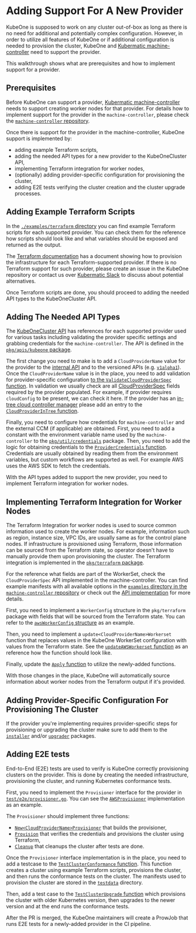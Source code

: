 # Adding Support For A New Provider

KubeOne is supposed to work on any cluster out-of-box as long as there is no need for additional and potentially complex configuration. However, in order to utilize all features of KubeOne or if additional configuration is needed to provision the cluster, KubeOne and [Kubermatic machine-controller](https://github.com/kubermatic/machine-controller) need to support the provider.

This walkthrough shows what are prerequisites and how to implement support for a provider.

## Prerequisites

Before KubeOne can support a provider, [Kubermatic machine-controller](https://github.com/kubermatic/machine-controller) needs to support creating worker nodes for that provider. For details how to implement support for the provider in the `machine-controller`, please check the [`machine-controller` repository](https://github.com/kubermatic/machine-controller).

Once there is support for the provider in the machine-controller, KubeOne support is implemented by:

* adding example Terraform scripts,
* adding the needed API types for a new provider to the KubeOneCluster API,
* implementing Terraform integration for worker nodes,
* (optionally) adding provider-specific configuration for provisioning the cluster,
* adding E2E tests verifying the cluster creation and the cluster upgrade processes.

## Adding Example Terraform Scripts

In the [`./examples/terraform` directory](https://github.com/kubermatic/kubeone/tree/master/examples/terraform) you can find example Terraform scripts for each supported provider. You can check them for the reference how scripts should look like and what variables should be exposed and returned as the output.

The [Terraform documentation](https://www.terraform.io/docs/providers/) has a document showing how to provision the infrastructure for each Terraform-supported provider. If there is no Terraform support for such provider, please create an issue in the KubeOne repository or contact us over [Kubermatic Slack](http://slack.kubermatic.io/) to discuss about potential alternatives.

Once Terraform scripts are done, you should proceed to adding the needed API types to the KubeOneCluster API.

## Adding The Needed API Types

The [KubeOneCluster API](https://github.com/kubermatic/kubeone/tree/master/pkg/apis/kubeone) has references for each supported provider used for various tasks including validating the provider specific settings and grabbing credentials for the `machine-controller`. The API is defined in the [`pkg/apis/kubeone` package](https://github.com/kubermatic/kubeone/tree/master/pkg/apis/kubeone).

The first change you need to make is to add a `CloudProviderName` value for the provider to the [internal API](https://github.com/kubermatic/kubeone/blob/ec8bf305446ac22529e9683fd4ce3c9abf753d1e/pkg/apis/kubeone/types.go#L83-L92) and to the versioned APIs (e.g. [`v1alpha1`](https://github.com/kubermatic/kubeone/blob/ec8bf305446ac22529e9683fd4ce3c9abf753d1e/pkg/apis/kubeone/v1alpha1/types.go#L83-L92)). Once the `CloudProviderName` value is in the place, you need to add validation for provider-specific configuration [to the `ValidateCloudProviderSpec` function](https://github.com/kubermatic/kubeone/blob/ec8bf305446ac22529e9683fd4ce3c9abf753d1e/pkg/apis/kubeone/validation/validation.go#L57-L77). In validation we usually check are all [CloudProviderSpec](https://github.com/kubermatic/kubeone/blob/ec8bf305446ac22529e9683fd4ce3c9abf753d1e/pkg/apis/kubeone/types.go#L94-L99) fields required by the provider populated. For example, if provider requires `cloudConfig` to be present, we can check it here. If the provider has an [in-tree cloud controller manager](https://github.com/kubernetes/kubernetes/tree/master/pkg/cloudprovider) please add an entry to the [`CloudProviderInTree` function](https://github.com/kubermatic/kubeone/blob/ec8bf305446ac22529e9683fd4ce3c9abf753d1e/pkg/apis/kubeone/helpers.go#L57-L66).

Finally, you need to configure how credentials for `machine-controller` and the external CCM (if applicable) are obtained. First, you need to add a constant with the environment variable name used by the `machine-controller` to the [`pkg/util/credentials`](https://github.com/kubermatic/kubeone/blob/ec8bf305446ac22529e9683fd4ce3c9abf753d1e/pkg/util/credentials/credentials.go#L30-L45) package. Then, you need to add the logic for obtaining credentials to the [`ProviderCredentials` function](https://github.com/kubermatic/kubeone/blob/ec8bf305446ac22529e9683fd4ce3c9abf753d1e/pkg/util/credentials/credentials.go#L54-L119). Credentials are usually obtained by reading them from the environment variables, but custom workflows are supported as well. For example AWS uses the AWS SDK to fetch the credentials.

With the API types added to support the new provider, you need to implement Terraform integration for worker nodes.

## Implementing Terraform Integration for Worker Nodes

The Terraform Integration for worker nodes is used to source common information used to create the worker nodes. For example, information such as region, instance size, VPC IDs, are usually same as for the control plane nodes. If infrastructure is provisioned using Terraform, those information can be sourced from the Terraform state, so operator doesn't have to manually provide them upon provisioning the cluster. The Terraform integration is implemented in the [`pkg/terraform` package](https://github.com/kubermatic/kubeone/tree/ec8bf305446ac22529e9683fd4ce3c9abf753d1e/pkg/terraform).

For the reference what fields are part of the WorkerSet, check the `CloudProviderSpec` API implemented in the machine-controller. You can find example manifests with all available options in the [`examples` directory in the `machine-controller` repository](https://github.com/kubermatic/machine-controller/tree/master/examples) or check out the [API implementation](https://github.com/kubermatic/machine-controller/tree/master/pkg/cloudprovider/provider) for more details.

First, you need to implement a `WorkerConfig` structure in the `pkg/terraform` package with fields that will be sourced from the Terraform state. You can refer to the [`awsWorkerConfig` structure](https://github.com/kubermatic/kubeone/blob/ec8bf305446ac22529e9683fd4ce3c9abf753d1e/pkg/terraform/config.go#L39-L49) as an example.

Then, you need to implement a `update<CloudProviderName>Workerset` function that replaces values in the KubeOne WorkerSet configuration with values from the Terraform state. See the [`updateAWSWorkerset` function](https://github.com/kubermatic/kubeone/blob/ec8bf305446ac22529e9683fd4ce3c9abf753d1e/pkg/terraform/config.go#L221-L261) as an reference how the function should look like.

Finally, update the [`Apply` function](https://github.com/kubermatic/kubeone/blob/ec8bf305446ac22529e9683fd4ce3c9abf753d1e/pkg/terraform/config.go#L191-L206) to utilize the newly-added functions.

With those changes in the place, KubeOne will automatically source information about worker nodes from the Terraform output if it's provided.

## Adding Provider-Specific Configuration For Provisioning The Cluster

If the provider you're implementing requires provider-specific steps for provisioning or upgrading the cluster make sure to add them to the [`installer`](https://github.com/kubermatic/kubeone/tree/ec8bf305446ac22529e9683fd4ce3c9abf753d1e/pkg/installer) and/or [`upgrader`](https://github.com/kubermatic/kubeone/tree/ec8bf305446ac22529e9683fd4ce3c9abf753d1e/pkg/upgrader) packages.

## Adding E2E tests

End-to-End (E2E) tests are used to verify is KubeOne correctly provisioning clusters on the provider. This is done by creating the needed infrastructure, provisioning the cluster, and running Kubernetes conformance tests.

First, you need to implement the `Provisioner` interface for the provider in [`test/e2e/provisioner.go`](https://github.com/kubermatic/kubeone/blob/ec8bf305446ac22529e9683fd4ce3c9abf753d1e/test/e2e/provisioner.go). You can see the [`AWSProvisioner`](https://github.com/kubermatic/kubeone/blob/ec8bf305446ac22529e9683fd4ce3c9abf753d1e/test/e2e/provisioner.go#L50-L54) implementation as an example.

The `Provisioner` should implement three functions:

* [`New<CloudProviderName>Provisioner`](https://github.com/kubermatic/kubeone/blob/ec8bf305446ac22529e9683fd4ce3c9abf753d1e/test/e2e/provisioner.go#L56-L67) that builds the provisioner,
* [`Provision`](https://github.com/kubermatic/kubeone/blob/ec8bf305446ac22529e9683fd4ce3c9abf753d1e/test/e2e/provisioner.go#L69-L83) that verifies the credentials and provisions the cluster using Terraform,
* [`Cleanup`](https://github.com/kubermatic/kubeone/blob/ec8bf305446ac22529e9683fd4ce3c9abf753d1e/test/e2e/provisioner.go#L85-L98) that cleanups the cluster after tests are done.

Once the `Provisioner` interface implementation is in the place, you need to add a testcase to the [`TestClusterConformance` function](https://github.com/kubermatic/kubeone/blob/ec8bf305446ac22529e9683fd4ce3c9abf753d1e/test/e2e/conformance_test.go#L30-L172). This function creates a cluster using example Terraform scripts, provisions the cluster, and then runs the conformance tests on the cluster. The manifests used to provision the cluster are stored in the [`testdata`](https://github.com/kubermatic/kubeone/tree/ec8bf305446ac22529e9683fd4ce3c9abf753d1e/test/e2e/testdata) directory.

Then, add a test case to the [`TestClusterUpgrade` function](https://github.com/kubermatic/kubeone/blob/ec8bf305446ac22529e9683fd4ce3c9abf753d1e/test/e2e/upgrade_test.go#L42-L199) which provisions the cluster with older Kubernetes version, then upgrades to the newer version and at the end runs the conformance tests.

After the PR is merged, the KubeOne maintainers will create a ProwJob that runs E2E tests for a newly-added provider in the CI pipeline.